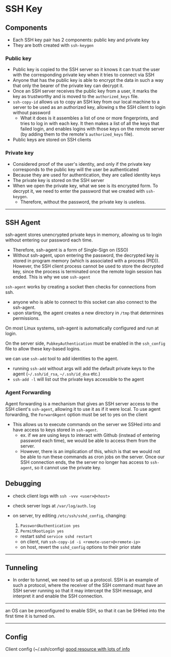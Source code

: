 



# SSH Key
## Components
- Each SSH key pair has 2 components: public key and private key
- They are both created with `ssh-keygen` 
### Public key
- Public key is copied to the SSH server so it knows it can trust the user with the corresponding private key when it tries to connect via SSH
- Anyone that has the public key is able to encrypt the data in such a way that only the bearer of the private key can decrypt it. 
- Once an SSH server receives the public key from a user, it marks the key as trustworthy and is moved to the `authorized_keys` file.
- `ssh-copy-id` allows us to copy an SSH key from our local machine to a server to be used as an authorized key, allowing s the SSH client to login without password
	- What it does is it assembles a list of one or more fingerprints, and tries to log in with each key. It then makes a list of all the keys that failed login, and enables logins with those keys on the remote server (by adding them to the remote's `authorized_keys` file).
- Public keys are stored on SSH clients 

### Private key
- Considered proof of the user's identity, and only if the private key corresponds to the public key will the user be authenticated
- Because they are used for authentication, they are called identity keys
- The private key is stored on the SSH server
- When we open the private key, what we see is its encrypted form. To decrypt it, we need to enter the password that we created with `ssh-keygen`.
	- Therefore, without the password, the private key is useless.

* * *

## SSH Agent
ssh-agent stores unencrypted private keys in memory, allowing us to login without entering our password each time.
- Therefore, ssh-agent is a form of Single-Sign on (SSO)
- Without ssh-agent, upon entering the password, the decrypted key is stored in program memory (which is associated with a process (PID)). However, the SSH client process cannot be used to store the decrypted key, since the process is terminated once the remote login session has ended. This is why we use `ssh-agent`

`ssh-agent` works by creating a socket then checks for connections from ssh.
- anyone who is able to connect to this socket can also connect to the ssh-agent.
- upon starting, the agent creates a new directory in `/tmp` that determines permissions.

On most Linux systems, ssh-agent is automatically configured and run at login. 

On the server side, `PubkeyAuthentication` must be enabled in the `ssh_config` file to allow these key-based logins. 

we can use `ssh-add` tool to add identities to the agent.
- running `ssh-add` without args will add the default private keys to the agent (`~/.ssh/id_rsa`, `~/.ssh/id_dsa` etc.)
- `ssh-add -l` will list out the private keys accessible to the agent

### Agent Forwarding
Agent forwarding is a mechanism that gives an SSH server access to the SSH client's `ssh-agent`, allowing it to use it as if it were local. 
To use agent forwarding, the `ForwardAgent` option must be set to yes on the client 
- This allows us to execute commands on the server we SSHed into and have access to keys stored in `ssh-agent`. 
	- ex. if we are using keys to interact with Github (instead of entering password each time), we would be able to access them from the server. 
	- However, there is an implication of this, which is that we would not be able to run these commands as cron jobs on the server. Once our SSH connection ends, the the server no longer has access to `ssh-agent`, so it cannot use the private key.

## Debugging
- check client logs with `ssh -vvv <user>@<host>`

- check server logs at `/var/log/auth.log`

- on server, try editing `/etc/ssh/sshd_config`, changing: 
	1. `PasswordAuthentication yes`
	2. `PermitRootLogin yes`
	- restart sshd `service sshd restart`
	- on client, run `ssh-copy-id -i <remote-user>@<remote-ip>`
	- on host, revert the `sshd_config` options to their prior state

* * *

## Tunneling
- In order to tunnel, we need to set up a protocol. SSH is an example of such a protocol, where the receiver of the SSH command must have an SSH server running so that it may intercept the SSH message, and interpret it and enable the SSH connection. 

* * *

an OS can be preconfigured to enable SSH, so that it can be SHHed into the first time it is turned on.

* * *

## Config 
Client config (~/.ssh/config)
[good resource with lots of info](https://gravitational.com/blog/ssh-config/)
